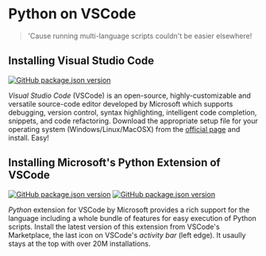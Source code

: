 # Python on VSCode

> 'Cause running multi-language scripts couldn't be easier elsewhere!

## Installing Visual Studio Code

[![GitHub package.json version](https://img.shields.io/github/package-json/v/Microsoft/vscode?style=flat-square)](https://github.com/microsoft/vscode)

*Visual Studio Code* (VSCode) is an open-source, highly-customizable and versatile source-code editor developed by Microsoft which supports debugging, version control, syntax highlighting, intelligent code completion, snippets, and code refactoring. 
Download the appropriate setup file for your operating system (Windows/Linux/MacOSX) from the [official page](https://code.visualstudio.com/download) and install. Easy!

## Installing Microsoft's Python Extension of VSCode

[![GitHub package.json version](https://img.shields.io/visual-studio-marketplace/v/ms-python.python?style=flat-square)](https://github.com/microsoft/vscode)
[![GitHub package.json version](https://img.shields.io/visual-studio-marketplace/i/ms-python.python?style=flat-square)](https://github.com/microsoft/vscode)

*Python* extension for VSCode by Microsoft provides a rich support for the language including a whole bundle of features for easy execution of Python scripts. 
Install the latest version of this extension from VSCode's Marketplace, the last icon on VSCode's *activity bar* (left edge). It usaully stays at the top with over 20M installations.